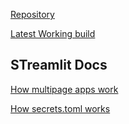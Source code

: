 [Repository](https://github.com/jlastwood/pmstreamlit)

[Latest Working build](https://thepmmonitor.streamlit.app/)


## STreamlit Docs
[How multipage apps work](https://blog.streamlit.io/introducing-multipage-apps/)

[How secrets.toml works](https://docs.streamlit.io/library/advanced-features/secrets-management)
